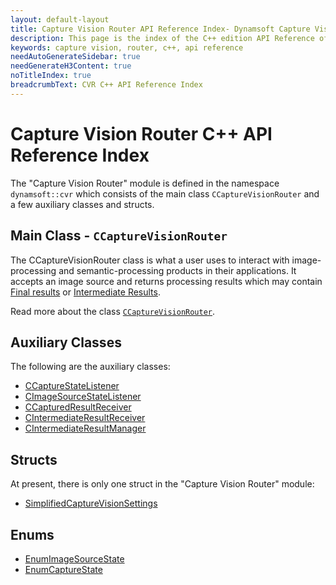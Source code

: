 ```yaml
---
layout: default-layout
title: Capture Vision Router API Reference Index- Dynamsoft Capture Vision C++ Edition API Reference
description: This page is the index of the C++ edition API Reference of the Dynamsoft Capture Vision Router Module.
keywords: capture vision, router, c++, api reference
needAutoGenerateSidebar: true
needGenerateH3Content: true
noTitleIndex: true
breadcrumbText: CVR C++ API Reference Index
---
```


# Capture Vision Router C++ API Reference Index

The "Capture Vision Router" module is defined in the namespace `dynamsoft::cvr` which consists of the main class `CCaptureVisionRouter` and a few auxiliary classes and structs.

## Main Class - `CCaptureVisionRouter`

The CCaptureVisionRouter class is what a user uses to interact with image-processing and semantic-processing products in their applications. It accepts an image source and returns processing results which may contain [Final results]({{architecture}}output.md#final-results) or [Intermediate Results]({{architecture}}output.md#intermediate-results).

Read more about the class [`CCaptureVisionRouter`](capture-vision-router.md).

## Auxiliary Classes

The following are the auxiliary classes:

* [CCaptureStateListener](auxiliary-classes/capture-state-listener.md)
* [CImageSourceStateListener](auxiliary-classes/image-source-state-listener.md)
* [CCapturedResultReceiver](auxiliary-classes/captured-result-receiver.md)
* [CIntermediateResultReceiver](auxiliary-classes/intermediate-result-receiver.md)
* [CIntermediateResultManager](auxiliary-classes/intermediate-result-manager.md)

## Structs

At present, there is only one struct in the "Capture Vision Router" module:

* [SimplifiedCaptureVisionSettings](structs/simplified-capture-vision-settings.md)

## Enums

* [EnumImageSourceState]({{enums}}core/image-source-state.md?lang=cpp)
* [EnumCaptureState]({{enums}}core/capture-state.md?lang=cpp)
